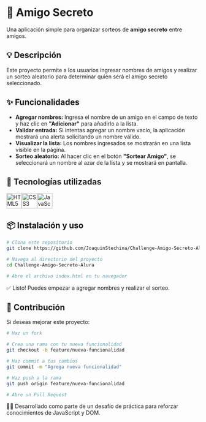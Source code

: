# 🎁 Amigo Secreto

Una aplicación simple para organizar sorteos de **amigo secreto** entre amigos.

## 💡 Descripción

Este proyecto permite a los usuarios ingresar nombres de amigos y realizar un sorteo aleatorio para determinar quién será el amigo secreto seleccionado.

## ✨ Funcionalidades

- **Agregar nombres:** Ingresa el nombre de un amigo en el campo de texto y haz clic en **"Adicionar"** para añadirlo a la lista.
- **Validar entrada:** Si intentas agregar un nombre vacío, la aplicación mostrará una alerta solicitando un nombre válido.
- **Visualizar la lista:** Los nombres ingresados se mostrarán en una lista visible en la página.
- **Sorteo aleatorio:** Al hacer clic en el botón **"Sortear Amigo"**, se seleccionará un nombre al azar de la lista y se mostrará en pantalla.

## 🚀 Tecnologías utilizadas

<img src="https://cdn.jsdelivr.net/gh/devicons/devicon/icons/html5/html5-original.svg" alt="HTML5" width="40" height="40"/><img src="https://cdn.jsdelivr.net/gh/devicons/devicon/icons/css3/css3-original.svg" alt="CSS3" width="40" height="40"/><img src="https://cdn.jsdelivr.net/gh/devicons/devicon/icons/javascript/javascript-original.svg" alt="JavaScript" width="40" height="40"/>

## 📦 Instalación y uso

```bash
# Clona este repositorio
git clone https://github.com/JoaquinStechina/Challenge-Amigo-Secreto-Alura.git

# Navega al directorio del proyecto
cd Challenge-Amigo-Secreto-Alura

# Abre el archivo index.html en tu navegador
```

✅ Listo! Puedes empezar a agregar nombres y realizar el sorteo.

## 🤝 Contribución

Si deseas mejorar este proyecto:

```bash
# Haz un fork

# Crea una rama con tu nueva funcionalidad
git checkout -b feature/nueva-funcionalidad

# Haz commit a tus cambios
git commit -m "Agrega nueva funcionalidad"

# Haz push a la rama
git push origin feature/nueva-funcionalidad

# Abre un Pull Request
```

👨‍💻 Desarrollado como parte de un desafío de práctica para reforzar conocimientos de JavaScript y DOM.
